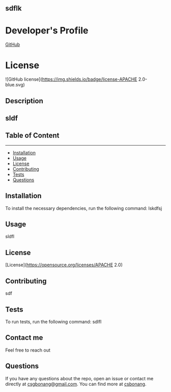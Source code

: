 
## sdflk

# Developer's Profile
[GitHub](https://github.com/bonang8)
# License 
![GitHub license](https://img.shields.io/badge/license-APACHE 2.0-blue.svg)

## Description 
sldf
------------------
## Table of Content
-------------------
* [Installation](#installation)
* [Usage](#usage)
* [License](#license)
* [Contributing](#contributing)
* [Tests](#tests)
* [Questions](#questions)

## Installation 
To install the necessary dependencies, run the following command: 
lskdfsj


## Usage 
sldfl

## License 
[License](https://opensource.org/licenses/APACHE 2.0)


## Contributing 
sdf

## Tests
To run tests, run the following command: 
sdlfl

## Contact me
Feel free to reach out 

## Questions 
If you have any questions about the repo, open an issue or contact me directly
at csgbonang@gmail.com. You can find more at [csbonang](https://github.com/csbonang). 
        